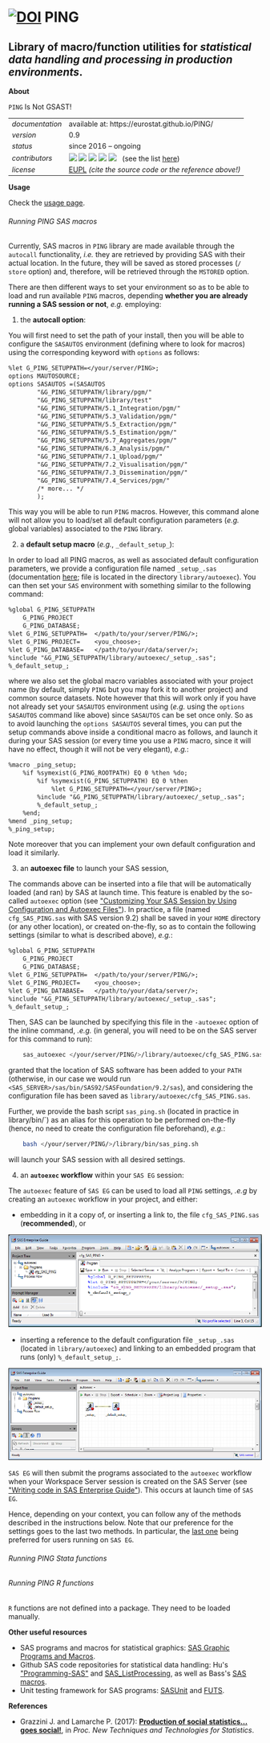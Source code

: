 [![DOI](https://zenodo.org/badge/79137006.svg)](https://zenodo.org/badge/latestdoi/79137006)
PING
====

Library of macro/function utilities for *statistical data handling and processing in production environments*.
---

**About**

`PING` Is Not GSAST! 

<table align="center">
    <tr> <td align="left"><i>documentation</i></td> <td align="left">available at: https://eurostat.github.io/PING/</td> </tr> 
    <tr> <td align="left"><i>version</i></td> <td align="left">0.9</td> </tr> 
    <tr> <td align="left"><i>status</i></td> <td align="left">since 2016 &ndash; ongoing</td> </tr> 
    <tr> <td align="left"><i>contributors</i></td> 
    <td align="left" valign="middle">
<a href="https://github.com/gjacopo"><img src="https://github.com/gjacopo.png" width="40"></a>
<a href="https://github.com/marinapippi"><img src="https://github.com/marinapippi.png" width="40"></a>
<a href="https://github.com/pierre-lamarche"><img src="https://github.com/pierre-lamarche.png" width="40"></a>
<a href="https://github.com/mmatyi"><img src="https://github.com/mmatyi.png" width="40"></a>
<a href="https://github.com/Nica87"><img src="https://github.com/Nica87.png" width="40"></a>
&nbsp;
(see the list <a href="https://eurostat.github.io/PING/d3/df9/mainpage_about.html">here</a>)    
</td> </tr> 
    <tr> <td align="left"><i>license</i></td> <td align="left"><a href="https://joinup.ec.europa.eu/sites/default/files/custom-page/attachment/eupl1.1.-licence-en_0.pdf">EUPL</a> <i>(cite the source code or the reference above!)</i></td> </tr> 
</table>

**Usage**

Check the [usage page](https://eurostat.github.io/PING/dd/dcb/mainpage_usage.html).

###### Running PING SAS macros 

Currently, SAS macros in `PING` library are made available through the `autocall` functionality, _i.e._ 
they are retrieved by providing SAS with their actual location. In the future, they will be saved as stored 
processes (`/ store` option) and, therefore, will be retrieved through the `MSTORED` option. 

There are then different ways to set your environment so as to be able to load and run available `PING` macros, 
depending **whether you are already running a SAS session or not**, _e.g._ employing:
1. the **autocall option**:

You will first need to set the path of your install, then you will be able to configure the `SASAUTOS` 
environment (defining where to look for macros) using the corresponding keyword with `options` as follows:

	%let G_PING_SETUPPATH=</your/server/PING>; 
	options MAUTOSOURCE;
	options SASAUTOS =(SASAUTOS 
			"&G_PING_SETUPPATH/library/pgm/" 		
			"&G_PING_SETUPPATH/library/test" 			
			"&G_PING_SETUPPATH/5.1_Integration/pgm/"
			"&G_PING_SETUPPATH/5.3_Validation/pgm/"
			"&G_PING_SETUPPATH/5.5_Extraction/pgm/"
			"&G_PING_SETUPPATH/5.5_Estimation/pgm/"
			"&G_PING_SETUPPATH/5.7_Aggregates/pgm/"
			"&G_PING_SETUPPATH/6.3_Analysis/pgm/"
			"&G_PING_SETUPPATH/7.1_Upload/pgm/"
			"&G_PING_SETUPPATH/7.2_Visualisation/pgm/"
			"&G_PING_SETUPPATH/7.3_Dissemination/pgm/"
			"&G_PING_SETUPPATH/7.4_Services/pgm/"
			/* more... */
			);

This way you will be able to run `PING` macros. 
However, this command alone will not allow you to load/set all default configuration parameters (_e.g._ global variables) associated to the `PING` library.

2. a **default setup macro** (_e.g._, `_default_setup_`):

In order to load all PING macros, as well as associated default configuration parameters, we provide a 
configuration file named `_setup_.sas` (documentation [here](#sas_setup_); file is located in the directory 
`library/autoexec`). You can then set your `SAS` environment with something similar to the following command:

	%global G_PING_SETUPPATH
		G_PING_PROJECT 
		G_PING_DATABASE;
	%let G_PING_SETUPPATH=	</path/to/your/server/PING/>; 
	%let G_PING_PROJECT=	<you_choose>;
	%let G_PING_DATABASE=	</path/to/your/data/server/>;
	%include "&G_PING_SETUPPATH/library/autoexec/_setup_.sas";	
	%_default_setup_;
	
where we also set the global macro variables associated with your project name (by default, simply `PING` but 
you may fork it to another project) and common source datasets.
Note however that this will work only if you have not already set your `SASAUTOS` environment using (_e.g._ 
using the `options SASAUTOS` command like above) since `SASAUTOS` can be set once only. So as to avoid launching
the `options SASAUTOS` several times, you can put the setup commands above inside a conditional macro as follows, 
and launch it during your SAS session (or every time you use a `PING` macro, since it will have no effect, though 
it will not be very elegant), _e.g._:


	%macro _ping_setup;
	    %if %symexist(G_PING_ROOTPATH) EQ 0 %then %do; 
	        %if %symexist(G_PING_SETUPPATH) EQ 0 %then 	
	            %let G_PING_SETUPPATH=</your/server/PING>; 
	        %include "&G_PING_SETUPPATH/library/autoexec/_setup_.sas";
	        %_default_setup_;
	    %end;
	%mend _ping_setup;
	%_ping_setup;

Note moreover that you can implement your own default configuration and load it similarly.

3. an **autoexec file** to launch your SAS session,

The commands above can be inserted into a file that will be automatically loaded (and ran) by SAS at launch time. 
This feature is enabled by the so-called `autoexec` option (see 
["Customizing Your SAS Session by Using Configuration and Autoexec Files"](http://support.sas.com/documentation/cdl/en/hostunx/63053/HTML/default/viewer.htm#p13flc1vsrqwr8n1vutzds8rp3t0.htm)).
In practice, a file (named `cfg_SAS_PING.sas` with SAS version 9.2) shall be saved in your `HOME` directory (or any 
other location), or created on-the-fly, so as to contain the following settings (similar to what is described 
above), _e.g._:

	%global G_PING_SETUPPATH
		G_PING_PROJECT 
		G_PING_DATABASE;
	%let G_PING_SETUPPATH=	</path/to/your/server/PING/>; 
	%let G_PING_PROJECT=	<you_choose>;
	%let G_PING_DATABASE=	</path/to/your/data/server/>;
	%include "&G_PING_SETUPPATH/library/autoexec/_setup_.sas";	
	%_default_setup_;
 
Then, SAS can be launched by specifying this file in the `-autoexec` option of the inline command, _.e.g._ (in 
general, you will need to be on the SAS server for this command to run):
	
```bash
	sas_autoexec </your/server/PING/>/library/autoexec/cfg_SAS_PING.sas
```
	
granted that the location of SAS software has been added to your `PATH` (otherwise, in our case we would run 
`<SAS_SERVER>/sas/bin/SAS92/SASFoundation/9.2/sas`), and considering the configuration file has been saved 
as `library/autoexec/cfg_SAS_PING.sas`.

Further, we provide the bash script `sas_ping.sh` (located in practice in library/bin/`) 
as an alias for this operation to be performed on-the-fly (hence, no need to create the configuration file beforehand), 
_e.g._:

```bash
	bash </your/server/PING/>/library/bin/sas_ping.sh
```
	
will launch your SAS session with all desired settings. 

4. an **`autoexec` workflow** within your `SAS EG` session:

The `autoexec` feature  of `SAS EG` can be used to load all `PING` settings, _.e.g_ by creating an `autoexec` workflow in your 
project, and either:
* embedding in it a copy of, or inserting a link to, the file `cfg_SAS_PING.sas` (**recommended**), or
<img src="docs/img/sas_eg_autoexec1.png" border="1" alt="cfg_SAS_PING.sas in autoexec">

* inserting a reference to the default configuration file `_setup_.sas` (located in `library/autoexec`) 
and linking to an embedded program that runs (only) `%_default_setup_;`.
<img src="docs/img/sas_eg_autoexec2.png" border="1" alt="_setup_.sas in autoexec">

`SAS EG` will then submit the programs associated to the `autoexec` workflow when your Workspace Server session is 
created on the SAS Server (see ["Writing code in SAS Enterprise Guide"](http://www.lexjansen.com/wuss/2013/83_Paper.pdf)). 
This occurs at launch time of `SAS EG`.

Hence, depending on your context, you can follow any of the methods described in the instructions below. 
Note that our preference for the settings goes to the last two methods. In particular, the 
[last one](#EGautoexec) being preferred for users running on `SAS EG`.
	
<a name="Stata"></a>
###### Running PING Stata functions

<a name="R"></a>
###### Running PING R functions

`R` functions are not defined into a package. They need to be loaded manually.

**<a name="Resources"></a>Other useful resources**

* SAS programs and macros for statistical graphics: [SAS Graphic Programs and Macros](http://www.datavis.ca/sasmac/).
* Github SAS code repositories for statistical data handling: Hu's ["Programming-SAS"](https://github.com/Jiangtang/Programming-SAS) and [SAS_ListProcessing](https://github.com/Jiangtang/SAS_ListProcessing), as well as Bass's [SAS macros](https://github.com/scottbass/SAS/tree/master/Macro).
* Unit testing framework for SAS programs: [SASUnit](https://sourceforge.net/projects/sasunit/) and [FUTS](http://thotwave.com/portfolio-item/futs-framework-for-unit-testing-sas/).

**<a name="References"></a>References**

* Grazzini J. and Lamarche P. (2017): 
  [**Production of social statistics... goes social!**](https://www.conference-service.com/NTTS2017/documents/agenda/data/abstracts/abstract_124.html), 
  in _Proc.  New Techniques and Technologies for Statistics_.

